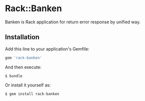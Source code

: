 # Rack::Banken

Banken is Rack application for return error response by unified way.

## Installation

Add this line to your application's Gemfile:

```ruby
gem 'rack-banken'
```

And then execute:

    $ bundle

Or install it yourself as:

    $ gem install rack-banken

